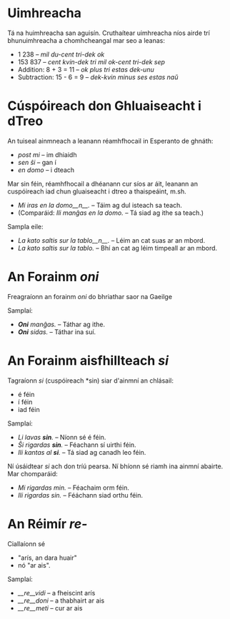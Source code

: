 # Uimhreacha

Tá na huimhreacha san aguisín. Cruthaítear uimhreacha níos airde trí bhunuimhreacha a chomhcheangal mar seo a leanas:     

- 1 238                     – *mil du-cent tri-dek ok*
- 153 837                   – *cent kvin-dek tri mil ok-cent tri-dek sep*
- Addition:      8 + 3 = 11 – *ok plus tri estas dek-unu*
- Subtraction:   15 - 6 = 9 – *dek-kvin minus ses estas naŭ*

# Cúspóireach don Ghluaiseacht i dTreo

An tuiseal ainmneach a leanann réamhfhocail in Esperanto de ghnáth: 

- *post mi* – im dhiaidh
- *sen ŝi* – gan í
- *en domo* – i dteach

Mar sin féin, réamhfhocail a dhéanann cur síos ar áit, leanann an cuspóireach iad chun gluaiseacht i dtreo a thaispeáint, m.sh.

- *Mi iras en la domo__n__.* – Táim ag dul isteach sa teach. 
- (Comparáid: *Ili manĝas en la domo.* – Tá siad ag ithe sa teach.)

Sampla eile:

- *La kato saltis sur la tablo__n__.* – Léim an cat suas ar an mbord.
- *La kato saltis sur la tablo.* – Bhí an cat ag léim timpeall ar an mbord. 

# An Forainm *oni*

Freagraíonn an forainm *oni* do bhriathar saor na Gaeilge

Samplaí:

- *__Oni__ manĝas.* – Táthar ag ithe. 
- *__Oni__ sidas.* – Táthar ina suí. 
 

# An Forainm aisfhillteach *si*

Tagraíonn *si* (cuspóireach *sin) siar d'ainmní an chlásail:

- é féin 
- í féin
- iad féin


Samplaí:

- *Li lavas __sin__.* – Níonn sé é féin. 
- *Ŝi rigardas __sin__.* – Féachann sí uirthi féin.  
- *Ili kantas al __si__.* – Tá siad ag canadh leo féin.  
 
Ní úsáidtear *si* ach don tríú pearsa. Ní bhíonn sé riamh ina ainmní abairte. Mar chomparáid:

- *Mi rigardas min.* – Féachaim orm féin. 
- *Ili rigardas sin.* – Féáchann siad orthu féin. 

# An Réimír *re-*

Ciallaíonn sé

- "arís, an dara huair"
- nó "ar ais".

Samplaí:

- *__re__vidi* – a fheiscint arís
- *__re__doni* – a thabhairt ar ais 
- *__re__meti* – cur ar ais

 
